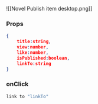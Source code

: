 ![[Novel Publish item desktop.png]]

### Props
```json
{
	title:string,
	view:number,
	like:number,
	isPublished:boolean,
	linkTo:string
}
```

### onClick
```ts
link to "linkTo"
```